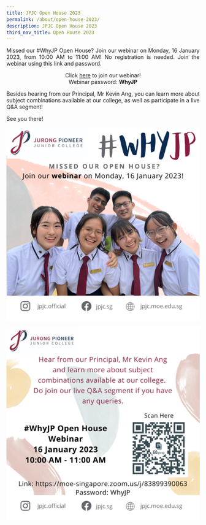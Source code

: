 ```yaml
---
title: JPJC Open House 2023
permalink: /about/open-house-2023/
description: JPJC Open House 2023
third_nav_title: Open House 2023
---
```

<div align=justify>

<p>Missed our #WhyJP Open House? Join our webinar on Monday, 16 January 2023, from 10:00 AM to 11:00 AM! No registration is needed. Join the webinar using this link and password.

<center><p>Click <a href="https://moe-singapore.zoom.us/j/83899390063">here</a> to join our webinar!
<br>Webinar password: <strong>WhyJP</strong></p></center>

<p>Besides hearing from our Principal, Mr Kevin Ang, you can learn more about subject combinations available at our college, as well as participate in a live Q&A segment!</p>

<p>See you there!</P>
<center>
	
<img src="/images/About%20JPJC/Open%20House%202023/TD1.png"></center>
	
<center>
<img src="/images/About%20JPJC/Open%20House%202023/CD1.png"></center>


</div>